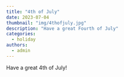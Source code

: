 ```yaml
---
title: "4th of July"
date: 2023-07-04
thumbnail: "img/4thofjuly.jpg"
description: "Have a great Fourth of July"
categories: 
  - holiday
authors: 
  - admin
---
```


Have a great 4th of July!